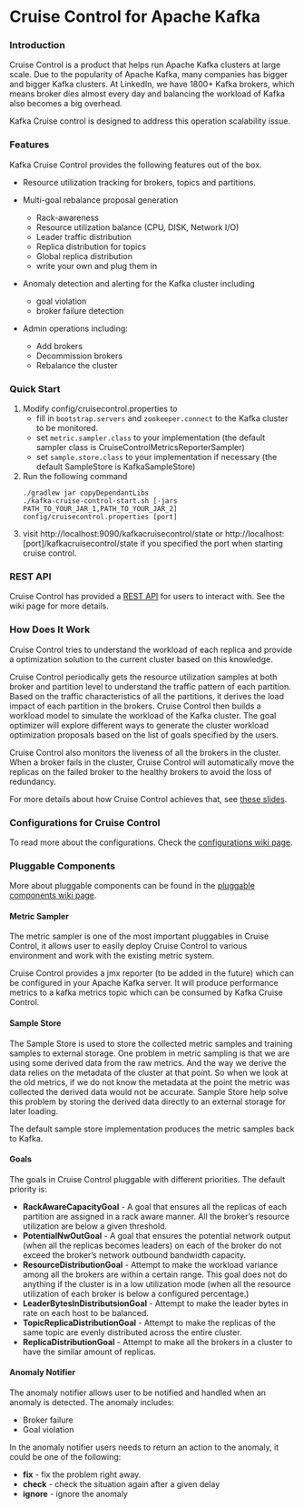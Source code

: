Cruise Control for Apache Kafka
===================

### Introduction ###
  Cruise Control is a product that helps run Apache Kafka clusters at large scale. Due to the popularity of 
  Apache Kafka, many companies has bigger and bigger Kafka clusters. At LinkedIn, we have 1800+ Kafka brokers, 
  which means broker dies almost every day and balancing the workload of Kafka also becomes a big overhead. 
  
  Kafka Cruise control is designed to address this operation scalability issue.
  
### Features ###
  Kafka Cruise Control provides the following features out of the box.
  
  * Resource utilization tracking for brokers, topics and partitions.
  
  * Multi-goal rebalance proposal generation
    * Rack-awareness
    * Resource utilization balance (CPU, DISK, Network I/O)
    * Leader traffic distribution
    * Replica distribution for topics
    * Global replica distribution
    * write your own and plug them in
  
  * Anomaly detection and alerting for the Kafka cluster including
    * goal violation
    * broker failure detection
  
  * Admin operations including:
    * Add brokers
    * Decommission brokers
    * Rebalance the cluster

### Quick Start ###
1. Modify config/cruisecontrol.properties to 
    * fill in `bootstrap.servers` and `zookeeper.connect` to the Kafka cluster to be monitored.
    * set `metric.sampler.class` to your implementation (the default sampler class is CruiseControlMetricsReporterSampler) 
    * set `sample.store.class` to your implementation if necessary (the default SampleStore is KafkaSampleStore)
2. Run the following command 
    ```
    ./gradlew jar copyDependantLibs
    ./kafka-cruise-control-start.sh [-jars PATH_TO_YOUR_JAR_1,PATH_TO_YOUR_JAR_2] config/cruisecontrol.properties [port]
    ```
3. visit http://localhost:9090/kafkacruisecontrol/state or http://localhost:\[port\]/kafkacruisecontrol/state if 
you specified the port when starting cruise control. 

### REST API ###
Cruise Control has provided a [REST API](https://github.com/linkedin/cruise-control/wiki/REST-APIs) for users 
to interact with. See the wiki page for more details.

### How Does It Work ###
Cruise Control tries to understand the workload of each replica and provide a optimization 
solution to the current cluster based on this knowledge.

Cruise Control periodically gets the resource utilization samples at both broker and partition level to 
understand the traffic pattern of each partition. Based on the traffic characteristics of all the partitions, 
it derives the load impact of each partition in the brokers. Cruise Control then builds a workload
model to simulate the workload of the Kafka cluster. The goal optimizer will explore different ways to generate 
the cluster workload optimization proposals based on the list of goals specified by the users.

Cruise Control also monitors the liveness of all the brokers in the cluster. When a broker fails in the
cluster, Cruise Control will automatically move the replicas on the failed broker to the healthy brokers to 
avoid the loss of redundancy.

For more details about how Cruise Control achieves that, see 
[these slides](https://www.slideshare.net/JiangjieQin/introduction-to-kafka-cruise-control-68180931).

### Configurations for Cruise Control ###
To read more about the configurations. Check the 
[configurations wiki page](https://github.com/linkedin/cruise-control/wiki/Configurations).

### Pluggable Components ###
More about pluggable components can be found in the 
[pluggable components wiki page](https://github.com/linkedin/cruise-control/wiki/Pluggable-Components).
#### Metric Sampler #### 
The metric sampler is one of the most important pluggables in Cruise Control, it allows user to easily 
deploy Cruise Control to various environment and work with the existing metric system.

Cruise Control provides a jmx reporter (to be added in the future) which can be configured in your Apache
Kafka server. It will produce performance metrics to a kafka metrics topic which can be consumed by Kafka 
Cruise Control.

#### Sample Store ####
The Sample Store is used to store the collected metric samples and training samples to external storage. 
One problem in metric sampling is that we are using some derived data from the raw metrics. And the way we 
derive the data relies on the metadata of the cluster at that point. So when we look at the old metrics, if we 
do not know the metadata at the point the metric was collected the derived data would not be accurate. Sample 
Store help solve this problem by storing the derived data directly to an external storage for later loading.

The default sample store implementation produces the metric samples back to Kafka.

#### Goals ####
The goals in Cruise Control pluggable with different priorities. The default priority is:
 * **RackAwareCapacityGoal** - A goal that ensures all the replicas of each partition are assigned in a rack aware manner. All the broker’s 
 resource utilization are below a given threshold.
 * **PotentialNwOutGoal** - A goal that ensures the potential network output (when all the replicas becomes leaders) on each of the broker do not exceed the broker’s network outbound bandwidth capacity.
 * **ResourceDistributionGoal** - Attempt to make the workload variance among all the brokers are within a certain range. This goal does not do anything if the cluster is in a low utilization mode (when all the resource utilization of each broker is below a configured percentage.)
 * **LeaderBytesInDistributsionGoal** - Attempt to make the leader bytes in rate on each host to be balanced.
 * **TopicReplicaDistributionGoal** - Attempt to make the replicas of the same topic are evenly distributed across the entire cluster.
 * **ReplicaDistributionGoal** - Attempt to make all the brokers in a cluster to have the similar amount of replicas.

#### Anomaly Notifier ####
The anomaly notifier allows user to be notified and handled when an anomaly is detected. The anomaly includes:
 * Broker failure
 * Goal violation
 
In the anomaly notifier users needs to return an action to the anomaly, it could be one of the following:
 * **fix** - fix the problem right away.
 * **check** - check the situation again after a given delay
 * **ignore** - ignore the anomaly
